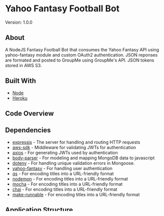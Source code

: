 # Yahoo Fantasy Football Bot

Version: 1.0.0

## About

A NodeJS Fantasy Football Bot that consumes the Yahoo Fantasy API using yahoo-fantasy module and custom OAuth2 authentication. JSON reponses are formated and posted to GroupMe using GroupMe's API. JSON tokens stored in AWS S3.

## Built With

* [Node](https://nodejs.org/)
* [Heroku](https://www.heroku.com/)

## Code Overview

## Dependencies

- [expressjs](https://github.com/expressjs/express) - The server for handling and routing HTTP requests
- [aws-sdk](https://github.com/auth0/express-jwt) - Middleware for validating JWTs for authentication
- [axios](https://github.com/auth0/node-jsonwebtoken) - For generating JWTs used by authentication
- [body-parser](https://github.com/Automattic/mongoose) - For modeling and mapping MongoDB data to javascript
- [dotenv](https://github.com/blakehaswell/mongoose-unique-validator) - For handling unique validation errors in Mongoose.
- [yahoo-fantasy](https://github.com/jaredhanson/passport) - For handling user authentication
- [qs](https://github.com/dodo/node-slug) - For encoding titles into a URL-friendly format
- [nodemon](https://github.com/dodo/node-slug) - For encoding titles into a URL-friendly format
- [mocha](https://github.com/dodo/node-slug) - For encoding titles into a URL-friendly format
- [chai](https://github.com/dodo/node-slug) - For encoding titles into a URL-friendly format
- [make-runnable](https://github.com/dodo/node-slug) - For encoding titles into a URL-friendly format

## Application Structure

- `app.js` - The entry point to our application. This file defines our express server and connects it to MongoDB using mongoose. It also requires the routes and models we'll be using in the application.
- `config/` - This folder contains configuration for passport as well as a central location for configuration/environment variables.
- `routes/` - This folder contains the route definitions for our API.
- `models/` - This folder contains the schema definitions for our Mongoose models.

## Error Handling

In `routes/api/index.js`, we define a error-handling middleware for handling Mongoose's `ValidationError`. This middleware will respond with a 422 status code and format the response to have [error messages the clients can understand](https://github.com/gothinkster/realworld/blob/master/API.md#errors-and-status-codes)

## Authentication

Requests are authenticated using the `Authorization` header with a valid JWT. We define two express middlewares in `routes/auth.js` that can be used to authenticate requests. The `required` middleware configures the `express-jwt` middleware using our application's secret and will return a 401 status code if the request cannot be authenticated. The payload of the JWT can then be accessed from `req.payload` in the endpoint. The `optional` middleware configures the `express-jwt` in the same way as `required`, but will *not* return a 401 status code if the request cannot be authenticated.



## Scripts

-  start: "node index.js"
-  run server: "nodemon index.js"


## Acknowledgements
These were both helpful repositories that I emulated in some of my Yahoo API calls. There repositories have great README's to help understand Yahoo's confusing API and whatadewitt's Node wrapper module for the API makes it a breeze to use. All I that was left for me to do was implement the OAuth2 processes.
-  [https://github.com/edwarddistel/yahoo-fantasy-baseball-reader](https://github.com/edwarddistel/yahoo-fantasy-baseball-reader)
-  [https://github.com/whatadewitt/yahoo-fantasy-sports-api](https://github.com/whatadewitt/yahoo-fantasy-sports-api)

## Bugs and Issues
This is still V1 and a work in progress. Report any issues via the GitHub issues page!

## Licence

This project is available under the [MIT Licence](http://opensource.org/licenses/MIT)
